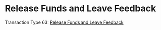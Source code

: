# Release Funds and Leave Feedback

Transaction Type 63: [Release Funds and Leave Feedback](https://github.com/mastercoin-MSC/spec#leaving-feedback)
